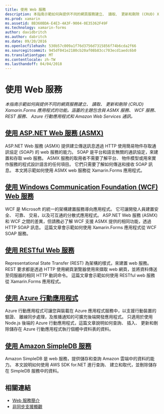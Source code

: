 ```yaml
---
title: 使用 Web 服務
description: 本指南示範如何與提供不同的網頁服務建立、 讀取、 更新和刪除 (CRUD) Xamarin.Forms 應用程式的功能。 涵蓋的主題包含與 ASMX 服務、 WCF 服務、 REST 服務、 Azure 行動應用程式和 Amazon Web Services 通訊。
ms.prod: xamarin
ms.assetid: 8B360BDA-E4E3-4A3F-9004-0E35362F49F
ms.technology: xamarin-forms
author: davidbritch
ms.author: dabritch
ms.date: 09/20/2016
ms.openlocfilehash: 530b57c009a1f76d3756d7315856f74b6cda2f66
ms.sourcegitcommit: 945df041e2180cb20af08b83cc703ecd1aedc6b0
ms.translationtype: MT
ms.contentlocale: zh-TW
ms.lasthandoff: 04/04/2018
---
```

# <a name="consuming-web-services"></a>使用 Web 服務

_本指南示範如何與提供不同的網頁服務建立、 讀取、 更新和刪除 (CRUD) Xamarin.Forms 應用程式的功能。涵蓋的主題包含與 ASMX 服務、 WCF 服務、 REST 服務、 Azure 行動應用程式和 Amazon Web Services 通訊。_

## <a name="consuming-an-aspnet-web-service-asmxxamarin-formsdata-cloudconsumingasmxmd"></a>[使用 ASP.NET Web 服務 (ASMX)](~/xamarin-forms/data-cloud/consuming/asmx.md)

ASP.NET Web 服務 (ASMX) 提供建立傳送訊息透過 HTTP 使用簡易物件存取通訊協定 (SOAP) 的 web 服務的能力。 SOAP 是平台和語言無關的通訊協定，來建置和存取 web 服務。 ASMX 服務的取用者不需要了解平台、 物件模型或用來實作服務的程式設計語言的任何項目。 它們只需要了解如何傳送和接收 SOAP 訊息。 本文將示範如何使用 ASMX web 服務從 Xamarin.Forms 應用程式。

## <a name="consuming-a-windows-communication-foundation-wcf-web-servicexamarin-formsdata-cloudconsumingwcfmd"></a>[使用 Windows Communication Foundation (WCF) Web 服務](~/xamarin-forms/data-cloud/consuming/wcf.md)

WCF 是 Microsoft 的統一的架構建置服務導向應用程式。 它可讓開發人員建置安全、 可靠、 交易，以及可互通的分散式應用程式。 ASP.NET Web 服務 (ASMX) 和 WCF 之間的差異，但請務必了解 WCF 支援 ASMX 提供的相同功能，透過 HTTP SOAP 訊息。 這篇文章會示範如何使用 Xamarin.Forms 應用程式從 WCF SOAP 服務。

## <a name="consuming-a-restful-web-servicexamarin-formsdata-cloudconsumingrestmd"></a>[使用 RESTful Web 服務](~/xamarin-forms/data-cloud/consuming/rest.md)

Representational State Transfer (REST) 為架構的樣式，來建置 web 服務。 REST 要求都是透過 HTTP 使用網頁瀏覽器使用來擷取 web 網頁，並將資料傳送至伺服器的相同 HTTP 動詞命令。 這篇文章會示範如何使用 RESTful web 服務從 Xamarin.Forms 應用程式。

## <a name="consuming-an-azure-mobile-appxamarin-formsdata-cloudconsumingazuremd"></a>[使用 Azure 行動應用程式](~/xamarin-forms/data-cloud/consuming/azure.md)

Azure 行動應用程式可讓您與裝載在 Azure 應用程式服務中，以支援行動裝置的驗證、 離線同步處理，及推播通知的可擴充後端開發應用程式。 只適用於使用 Node.js 後端的 Azure 行動應用程式，這篇文章說明如何查詢、 插入、 更新和刪除儲存在 Azure 行動應用程式執行個體中資料表的資料。

## <a name="consuming-an-amazon-simpledb-servicexamarin-formsdata-cloudconsumingawsmd"></a>[使用 Amazon SimpleDB 服務](~/xamarin-forms/data-cloud/consuming/aws.md)

Amazon SimpleDB 是 web 服務，提供儲存和查詢 Amazon 雲端中的資料的能力。 本文說明如何使用 AWS SDK for.NET 進行查詢、 建立和取代，並刪除儲存在 SimpleDB 服務中的資料。


## <a name="related-links"></a>相關連結

- [Web 服務簡介](~/cross-platform/data-cloud/web-services/index.md)
- [非同步支援概觀](~/cross-platform/platform/async.md)
